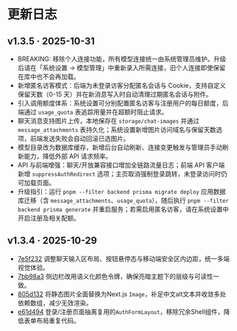 # 更新日志

## v1.3.5 · 2025-10-31

- BREAKING: 移除个人连接功能，所有模型连接统一由系统管理员维护。升级后请在「系统设置 → 模型管理」中重新录入所需连接，旧个人连接即使保留在库中也不会再加载。
- 新增匿名访客模式：后端为未登录访客分配匿名会话与 Cookie，支持自定义保留天数（0-15 天）并在新消息写入时自动清理过期匿名会话与附件。
- 引入调用额度体系：系统设置可分别配置匿名访客与注册用户的每日额度，后端通过 `usage_quota` 表追踪用量并在超额时阻止请求。
- 聊天消息支持图片上传，本地保存在 `storage/chat-images` 并通过 `message_attachments` 表持久化；系统设置新增图片访问域名与保留天数选项，前端发送失败会自动回滚已选图片。
- 模型目录改为数据库缓存，新增后台自动刷新、连接变更触发与管理员手动刷新能力，降低外部 API 请求频率。
- API 与前端增强：聊天/开放兼容接口增加全链路流量日志；前端 API 客户端新增 `suppressAuthRedirect` 选项；主页取消强制登录跳转，未登录访问时仍可加载页面。
- 升级指引：运行 `pnpm --filter backend prisma migrate deploy` 应用数据库迁移（含 `message_attachments`、`usage_quota`），随后执行 `pnpm --filter backend prisma generate` 并重启服务；若需启用匿名访客，请在系统设置中开启注册及相关配额。

## v1.3.4 · 2025-10-29

- [7e5f232](https://github.com/your-username/aichat/commit/7e5f23226c05d0242d7cb20671e76b5190a01e1f) 调整聊天输入区布局、按钮悬停态与移动端安全区内边距，统一多端视觉体验。
- [7bb98a3](https://github.com/your-username/aichat/commit/7bb98a3f49d4c9a4e87034158293dfcf47ada8e8) 侧边栏改用语义化颜色令牌，确保亮暗主题下的层级与可读性一致。
- [805d132](https://github.com/your-username/aichat/commit/805d13272f80d09d0313840981cfb0d04ae99ae2) 将静态图片全面替换为Next.js `Image`，补足中文alt文本并收敛多处依赖数组，减少无效渲染。
- [e61d494](https://github.com/your-username/aichat/commit/e61d4945080ff506470caa6ca9df7df29fa01f92) 登录/注册页面抽离复用的`AuthFormLayout`，移除冗余Shell组件，降低表单布局重复代码。
